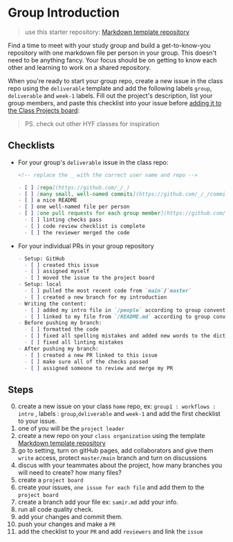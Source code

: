 # Group Introduction

> use this starter repository:
> [Markdown template repository](https://github.com/HackYourFutureBelgium/template-markdown)

Find a time to meet with your study group and build a get-to-know-you repository
with one markdown file per person in your group. This doesn't need to be
anything fancy. Your focus should be on getting to know each other and learning
to work on a shared repository.

When you're ready to start your group repo, create a new issue in the class repo
using the `deliverable` template and add the following labels `group`,
`deliverable` and `week-1` labels. Fill out the project's description, list your
group members, and paste this checklist into your issue before
[adding it to the Class Projects board](https://docs.github.com/en/free-pro-team@latest/github/managing-your-work-on-github/adding-issues-and-pull-requests-to-a-project-board):

> PS. check out other HYF classes for inspiration

## Checklists

- For your group's `deliverable` issue in the class repo:

  ```markdown
  <!-- replace the _ with the correct user name and repo -->

  - [ ] [repo](https://github.com/_/_)
  - [ ] [many small, well-named commits](https://github.com/_/_/commits)
  - [ ] a nice README
  - [ ] one well-named file per person
  - [ ] [one pull requests for each group member](https://github.com/_/_/pulls)
    - [ ] linting checks pass
    - [ ] code review checklist is complete
    - [ ] the reviewer merged the code
  ```

- For your individual PRs in your group repository

  ```markdown
  - Setup: GitHub
    - [ ] created this issue
    - [ ] assigned myself
    - [ ] moved the issue to the project board
  - Setup: local
    - [ ] pulled the most recent code from `main`/`master`
    - [ ] created a new branch for my introduction
  - Writing the content:
    - [ ] added my intro file in `/people` according to group conventions
    - [ ] linked to my file from `/README.md` according to group conventions
  - Before pushing my branch:
    - [ ] formatted the code
    - [ ] fixed all spelling mistakes and added new words to the dictionary
    - [ ] fixed all linting mistakes
  - After pushing my branch:
    - [ ] created a new PR linked to this issue
    - [ ] make sure all of the checks passed
    - [ ] assigned someone to review and merge my PR
  ```

## Steps

0. create a new issue on your class `home` repo, ex:
   `group1 : workflows : intro` , labels : `group`,`deliverable` and `week-1`
   and add the first checklist to your issue.
1. one of you will be the `project leader`
2. create a new repo on your `class organization` using the template  
   [Markdown template repository](https://github.com/HackYourFutureBelgium/template-markdown)
3. go to setting, turn on gitHub pages, add collaborators and give them `write`
   access, protect `master/main` branch and turn on discussions
4. discus with your teammates about the project, how many branches you will need
   to create? how many files?
5. create a `project board`
6. create your issues, `one issue for each file` and add them to the
   `project board`
7. create a branch add your file ex: `samir.md` add your info.
8. run all code quality check.
9. add your changes and commit them.
10. push your changes and make a `PR`
11. add the checklist to your `PR` and add `reviewers` and link the `issue`

